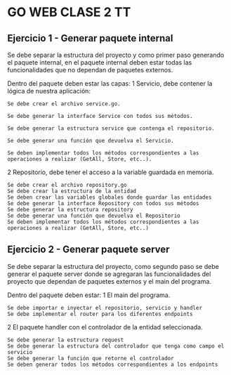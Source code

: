 # **GO WEB** CLASE 2 TT

## **Ejercicio 1 - Generar paquete internal**
Se debe separar la estructura del proyecto y como primer paso generando el paquete internal, en el paquete internal deben estar todas las funcionalidades que no dependan de paquetes externos.

Dentro del paquete deben estar las capas:
1   Servicio, debe contener la lógica de nuestra aplicación:
    
    Se debe crear el archivo service.go.

    Se debe generar la interface Service con todos sus métodos.

    Se debe generar la estructura service que contenga el repositorio.

    Se debe generar una función que devuelva el Servicio.

    Se deben implementar todos los métodos correspondientes a las operaciones a realizar (GetAll, Store, etc..).

2   Repositorio, debe tener el acceso a la variable guardada en memoria.

    Se debe crear el archivo repository.go
    Se debe crear la estructura de la entidad
    Se deben crear las variables globales donde guardar las entidades
    Se debe generar la interface Repository con todos sus métodos
    Se debe generar la estructura repository
    Se debe generar una función que devuelva el Repositorio
    Se deben implementar todos los métodos correspondientes a las operaciones a realizar (GetAll, Store, etc..)



## **Ejercicio 2 - Generar paquete server**

Se debe separar la estructura del proyecto, como segundo paso se debe generar el paquete server donde se agregaran las funcionalidades del proyecto que dependan de paquetes externos y el main del programa.

Dentro del paquete deben estar:
1   El main del programa.

    Se debe importar e inyectar el repositorio, servicio y handler
    Se debe implementar el router para los diferentes endpoints

2   El paquete handler con el controlador de la entidad seleccionada.

    Se debe generar la estructura request
    Se debe generar la estructura del controlador que tenga como campo el servicio
    Se debe generar la función que retorne el controlador
    Se deben generar todos los métodos correspondientes a los endpoints

